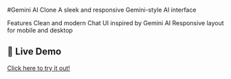 #Gemini AI Clone
A sleek and responsive Gemini-style AI interface 

Features
Clean and modern Chat UI inspired by Gemini AI
Responsive layout for mobile and desktop

## 🔗 Live Demo
[Click here to try it out!](https://chatgpt-omega-olive.vercel.app)

